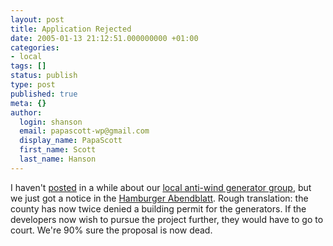 ```yaml
---
layout: post
title: Application Rejected
date: 2005-01-13 21:12:51.000000000 +01:00
categories:
- local
tags: []
status: publish
type: post
published: true
meta: {}
author:
  login: shanson
  email: papascott-wp@gmail.com
  display_name: PapaScott
  first_name: Scott
  last_name: Hanson
---
```

<p>I haven't <a href="http://www.papascott.de/archives/2004/01/24/windmill-poster/">posted</a> in a while about our <a href="http://www.luellauergegenwind.de/">local anti-wind generator group</a>, but we just got a notice in the <a href="http://www.abendblatt.de/daten/2005/01/13/386274.html">Hamburger Abendblatt</a>. Rough translation: the county has now twice denied a building permit for the generators. If the developers now wish to pursue the project further, they would have to go to court. We're 90% sure the proposal is now dead.</p>
